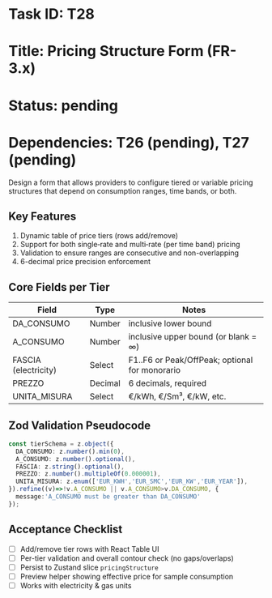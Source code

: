 # Task ID: T28

# Title: Pricing Structure Form (FR-3.x)

# Status: pending

# Dependencies: T26 (pending), T27 (pending)

Design a form that allows providers to configure tiered or variable pricing structures that depend on consumption ranges, time bands, or both.

## Key Features

1. Dynamic table of price tiers (rows add/remove)
2. Support for both single‐rate and multi‐rate (per time band) pricing
3. Validation to ensure ranges are consecutive and non-overlapping
4. 6-decimal price precision enforcement

## Core Fields per Tier

| Field | Type | Notes |
|-------|------|-------|
| DA_CONSUMO | Number | inclusive lower bound |
| A_CONSUMO  | Number | inclusive upper bound (or blank = ∞) |
| FASCIA (electricity) | Select | F1..F6 or Peak/OffPeak; optional for monorario |
| PREZZO | Decimal | 6 decimals, required |
| UNITA_MISURA | Select | €/kWh, €/Sm³, €/kW, etc. |

## Zod Validation Pseudocode

```ts
const tierSchema = z.object({
  DA_CONSUMO: z.number().min(0),
  A_CONSUMO: z.number().optional(),
  FASCIA: z.string().optional(),
  PREZZO: z.number().multipleOf(0.000001),
  UNITA_MISURA: z.enum(['EUR_KWH','EUR_SMC','EUR_KW','EUR_YEAR']),
}).refine((v)=>!v.A_CONSUMO || v.A_CONSUMO>v.DA_CONSUMO, {
  message:'A_CONSUMO must be greater than DA_CONSUMO'
});
```

## Acceptance Checklist

- [ ] Add/remove tier rows with React Table UI
- [ ] Per-tier validation and overall contour check (no gaps/overlaps)
- [ ] Persist to Zustand slice `pricingStructure`
- [ ] Preview helper showing effective price for sample consumption
- [ ] Works with electricity & gas units 